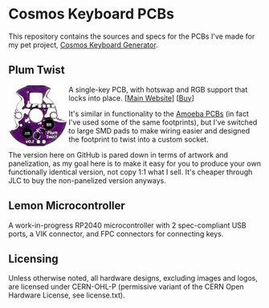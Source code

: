 # Cosmos Keyboard PCBs

This repository contains the sources and specs for the PCBs I've made for my pet project, [Cosmos Keyboard Generator](https://ryanis.cool/cosmos).

## Plum Twist

<img src="plum-twist/plum-twist.png" align="left" width="120" height="121" />

A single-key PCB, with hotswap and RGB support that locks into place. [[Main Website](https://ryanis.cool/cosmos/plum-twist/)] [[Buy](https://cosmos-store.ryanis.cool/products/plum-twist)]

It's similar in functionality to the [Amoeba PCBs](https://github.com/JKing-B16/keyboard-pcbs) (in fact I've used some of the same footprints), but I've switched to large SMD pads to make wiring easier and designed the footprint to twist into a custom socket.

The version here on GitHub is pared down in terms of artwork and panelization, as my goal here is to make it easy for you to produce your own functionally identical version, not copy 1:1 what I sell. It's cheaper through JLC to buy the non-panelized version anyways.

## Lemon Microcontroller

A work-in-progress RP2040 microcontroller with 2 spec-compliant USB ports, a VIK connector, and FPC connectors for connecting keys.

## Licensing

Unless otherwise noted, all hardware designs, excluding images and logos, are licensed under CERN-OHL-P (permissive variant of the CERN Open Hardware License, see license.txt).
